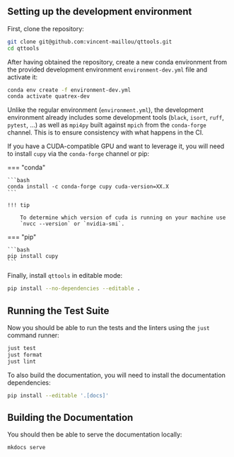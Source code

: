 ## Setting up the development environment

First, clone the repository:

```bash
git clone git@github.com:vincent-maillou/qttools.git
cd qttools
```

After having obtained the repository, create a new conda environment
from the provided development environment `environment-dev.yml` file and
activate it:

```bash
conda env create -f environment-dev.yml
conda activate quatrex-dev
```

Unlike the regular environment (`environment.yml`), the development
environment already includes some development tools (`black`, `isort`,
`ruff`, `pytest`, ...) as well as `mpi4py` built against `mpich` from
the `conda-forge` channel. This is to ensure consistency with what
happens in the CI.

If you have a CUDA-compatible GPU and want to leverage it, you will need
to install `cupy` via the `conda-forge` channel or pip:

=== "conda"

    ```bash
    conda install -c conda-forge cupy cuda-version=XX.X
    ```

    !!! tip

        To determine which version of cuda is running on your machine use
        `nvcc --version` or `nvidia-smi`.


=== "pip"

    ```bash
    pip install cupy
    ```


Finally, install `qttools` in editable mode:

```bash
pip install --no-dependencies --editable .
```

## Running the Test Suite

Now you should be able to run the tests and the linters using the `just`
command runner:

```bash
just test
just format
just lint
```

To also build the documentation, you will need to install the
documentation dependencies:

```bash
pip install --editable '.[docs]'
```

## Building the Documentation

You should then be able to serve the documentation locally:

```bash
mkdocs serve
```
